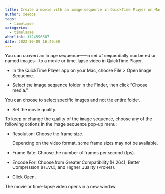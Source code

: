 ```yaml
---
title: Create a movie with an image sequence in QuickTime Player on Mac
author: xeecos
tags:
  - timelapse
categories:
  - timelapse
abbrlink: 3124596687
date: 2022-10-09 16:49:00
---
```

You can convert an image sequence——a set of sequentially numbered or named images—to a movie or time-lapse video in QuickTime Player.

* In the QuickTime Player app  on your Mac, choose File > Open Image Sequence.

* Select the image sequence folder in the Finder, then click “Choose media.”

 You can choose to select specific images and not the entire folder.

* Set the movie quality.

 To keep or change the quality of the image sequence, choose any of the following options in the image sequence pop-up menu:

 * Resolution: Choose the frame size.

   Depending on the video format, some frame sizes may not be available.

 * Frame Rate: Choose the number of frames per second (fps).

 * Encode For: Choose from Greater Compatibility (H.264), Better Compression (HEVC), and Higher Quality (ProRes).

* Click Open.

 The movie or time-lapse video opens in a new window.